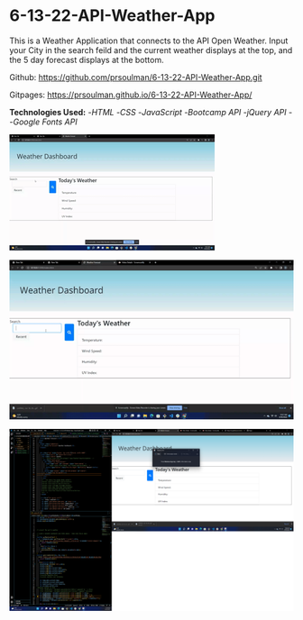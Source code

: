 # 6-13-22-API-Weather-App

This is a Weather Application that connects to the API Open Weather. Input your City in the search feild and the current weather displays at the top, and the 5 day forecast displays at the bottom.

Github: https://github.com/prsoulman/6-13-22-API-Weather-App.git

Gitpages: https://prsoulman.github.io/6-13-22-API-Weather-App/

**Technologies Used:**
-*HTML*
-*CSS*
-*JavaScript*
-*Bootcamp API*
-*jQuery API*
--*Google Fonts API*


![Weather Dashboard Demo](./Weather_Dashboard_%20Jun%2016%2C%202022%2011_03%20AM.gif)

![Weather Dashboard Demo](./Weather_Dashboard_2_Jun%2016%2C%202022%2011_07%20AM.gif)

![Weather Dashboard Screenshot](./Screenshot%202022-06-16%20112824.png)


